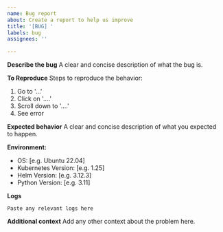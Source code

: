 ```yaml
---
name: Bug report
about: Create a report to help us improve
title: '[BUG] '
labels: bug
assignees: ''

---
```


**Describe the bug**
A clear and concise description of what the bug is.

**To Reproduce**
Steps to reproduce the behavior:
1. Go to '...'
2. Click on '....'
3. Scroll down to '....'
4. See error

**Expected behavior**
A clear and concise description of what you expected to happen.

**Environment:**
 - OS: [e.g. Ubuntu 22.04]
 - Kubernetes Version: [e.g. 1.25]
 - Helm Version: [e.g. 3.12.3]
 - Python Version: [e.g. 3.11]

**Logs**
```
Paste any relevant logs here
```

**Additional context**
Add any other context about the problem here.
